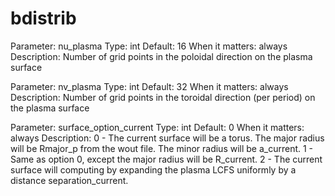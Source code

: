 # bdistrib

Parameter: nu_plasma
Type: int
Default: 16
When it matters: always
Description: Number of grid points in the poloidal direction on the plasma surface

Parameter: nv_plasma
Type: int
Default: 32
When it matters: always
Description: Number of grid points in the toroidal direction (per period) on the plasma surface

Parameter: surface_option_current
Type: int
Default: 0
When it matters: always
Description:
 0 - The current surface will be a torus. The major radius will be Rmajor_p from the wout file.
     The minor radius will be a_current.
 1 - Same as option 0, except the major radius will be R_current.
 2 - The current surface will computing by expanding the plasma LCFS uniformly by a distance separation_current.


